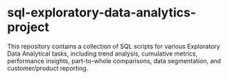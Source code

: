 # sql-exploratory-data-analytics-project
This repository contains a collection of SQL scripts for various Exploratory Data Analytical tasks, including trend analysis, cumulative metrics, performance insights, part-to-whole comparisons, data segmentation, and customer/product reporting.
